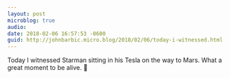 ```yaml
---
layout: post
microblog: true
audio: 
date: 2018-02-06 16:57:53 -0600
guid: http://johnbarbic.micro.blog/2018/02/06/today-i-witnessed.html
---
```

Today I witnessed Starman sitting in his Tesla on the way to Mars.  What a great moment to be alive.  🚀
